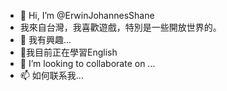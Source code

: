 - 👋 Hi, I’m @ErwinJohannesShane
- 我來自台灣，我喜歡遊戲，特別是一些開放世界的。
- 👀 我有興趣...
- 🌱我目前正在學習English
- 💞️ I’m looking to collaborate on ...
- 📫 如何联系我...

<!---
ErwinJohannesShane/ErwinJohannesShane 是一個✨特殊的✨存儲庫，因為它的`README.md`（這個文件）出現在你的GitHub個人資料中。
You can click the Preview link to take a look at your changes.
--->
